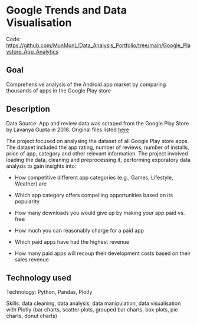 # Google Trends and Data Visualisation
Code: https://github.com/MunMunL/Data_Analysis_Portfolio/tree/main/Google_Playstore_App_Analytics

## Goal

Comprehensive analysis of the Android app market by comparing thousands of apps in the Google Play store

## Description

Data Source:
App and review data was scraped from the Google Play Store by Lavanya Gupta in 2018. Original files listed [here](https://www.kaggle.com/datasets/lava18/google-play-store-apps)

The project focused on analysing the dataset of all Google Play store apps. The dataset included the app rating, number of reviews, number of installs, price of app, category and other relevant information. The project involved loading the data, cleaning and preprocessing it, performing exporatory data analysis to gain insights into:

* How competitive different app categories (e.g., Games, Lifestyle, Weather) are

* Which app category offers compelling opportunities based on its popularity

* How many downloads you would give up by making your app paid vs. free

* How much you can reasonably charge for a paid app

* Which paid apps have had the highest revenue

* How many paid apps will recoup their development costs based on their sales revenue

  
## Technology used

Technology: Python, Pandas, Plotly

Skills: data cleaning, data analysis, data manipulation, data visualisation with Plotly (bar charts, scatter plots, grouped bar charts, box plots, pie charts, donut charts)
